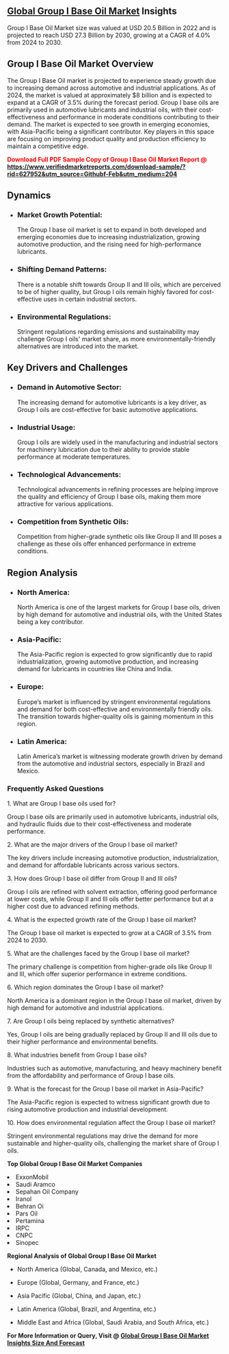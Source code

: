 <h2><a href="https://www.verifiedmarketreports.com/download-sample/?rid=627952&amp;utm_source=Githubf&amp;utm_medium=204" target="_blank">Global Group I Base Oil Market</a> Insights</h2><p>Group I Base Oil Market size was valued at USD 20.5 Billion in 2022 and is projected to reach USD 27.3 Billion by 2030, growing at a CAGR of 4.0% from 2024 to 2030.</p><p> <h2>Group I Base Oil Market Overview</h2> <p>The Group I Base Oil market is projected to experience steady growth due to increasing demand across automotive and industrial applications. As of 2024, the market is valued at approximately $8 billion and is expected to expand at a CAGR of 3.5% during the forecast period. Group I base oils are primarily used in automotive lubricants and industrial oils, with their cost-effectiveness and performance in moderate conditions contributing to their demand. The market is expected to see growth in emerging economies, with Asia-Pacific being a significant contributor. Key players in this space are focusing on improving product quality and production efficiency to maintain a competitive edge.</p> <p><strong><p><span class=""><span style="color: #ff0000;"><strong>Download Full PDF Sample Copy of Group I Base Oil Market Report</strong> @ </span><a href="https://www.verifiedmarketreports.com/download-sample/?rid=627952&amp;utm_source=Githubf-Feb&amp;utm_medium=204" target="_blank">https://www.verifiedmarketreports.com/download-sample/?rid=627952&amp;utm_source=Githubf-Feb&amp;utm_medium=204</a></span></p></strong></p> <h2>Dynamics</h2> <ul> <li><h3>Market Growth Potential:</h3> The Group I base oil market is set to expand in both developed and emerging economies due to increasing industrialization, growing automotive production, and the rising need for high-performance lubricants.</li> <li><h3>Shifting Demand Patterns:</h3> There is a notable shift towards Group II and III oils, which are perceived to be of higher quality, but Group I oils remain highly favored for cost-effective uses in certain industrial sectors.</li> <li><h3>Environmental Regulations:</h3> Stringent regulations regarding emissions and sustainability may challenge Group I oils' market share, as more environmentally-friendly alternatives are introduced into the market.</li> </ul> <h2>Key Drivers and Challenges</h2> <ul> <li><h3>Demand in Automotive Sector:</h3> The increasing demand for automotive lubricants is a key driver, as Group I oils are cost-effective for basic automotive applications.</li> <li><h3>Industrial Usage:</h3> Group I oils are widely used in the manufacturing and industrial sectors for machinery lubrication due to their ability to provide stable performance at moderate temperatures.</li> <li><h3>Technological Advancements:</h3> Technological advancements in refining processes are helping improve the quality and efficiency of Group I base oils, making them more attractive for various applications.</li> <li><h3>Competition from Synthetic Oils:</h3> Competition from higher-grade synthetic oils like Group II and III poses a challenge as these oils offer enhanced performance in extreme conditions.</li> </ul> <h2>Region Analysis</h2> <ul> <li><h3>North America:</h3> North America is one of the largest markets for Group I base oils, driven by high demand for automotive and industrial oils, with the United States being a key contributor.</li> <li><h3>Asia-Pacific:</h3> The Asia-Pacific region is expected to grow significantly due to rapid industrialization, growing automotive production, and increasing demand for lubricants in countries like China and India.</li> <li><h3>Europe:</h3> Europe’s market is influenced by stringent environmental regulations and demand for both cost-effective and environmentally friendly oils. The transition towards higher-quality oils is gaining momentum in this region.</li> <li><h3>Latin America:</h3> Latin America’s market is witnessing moderate growth driven by demand from the automotive and industrial sectors, especially in Brazil and Mexico.</li> </ul> <h3>Frequently Asked Questions</h3> <p>1. What are Group I base oils used for?</p> <p>Group I base oils are primarily used in automotive lubricants, industrial oils, and hydraulic fluids due to their cost-effectiveness and moderate performance.</p> <p>2. What are the major drivers of the Group I base oil market?</p> <p>The key drivers include increasing automotive production, industrialization, and demand for affordable lubricants across various sectors.</p> <p>3. How does Group I base oil differ from Group II and III oils?</p> <p>Group I oils are refined with solvent extraction, offering good performance at lower costs, while Group II and III oils offer better performance but at a higher cost due to advanced refining methods.</p> <p>4. What is the expected growth rate of the Group I base oil market?</p> <p>The Group I base oil market is expected to grow at a CAGR of 3.5% from 2024 to 2030.</p> <p>5. What are the challenges faced by the Group I base oil market?</p> <p>The primary challenge is competition from higher-grade oils like Group II and III, which offer superior performance in extreme conditions.</p> <p>6. Which region dominates the Group I base oil market?</p> <p>North America is a dominant region in the Group I base oil market, driven by high demand for automotive and industrial applications.</p> <p>7. Are Group I oils being replaced by synthetic alternatives?</p> <p>Yes, Group I oils are being gradually replaced by Group II and III oils due to their higher performance and environmental benefits.</p> <p>8. What industries benefit from Group I base oils?</p> <p>Industries such as automotive, manufacturing, and heavy machinery benefit from the affordability and performance of Group I base oils.</p> <p>9. What is the forecast for the Group I base oil market in Asia-Pacific?</p> <p>The Asia-Pacific region is expected to witness significant growth due to rising automotive production and industrial development.</p> <p>10. How does environmental regulation affect the Group I base oil market?</p> <p>Stringent environmental regulations may drive the demand for more sustainable and higher-quality oils, challenging the market share of Group I oils.</p> </p><p><strong>Top Global Group I Base Oil Market Companies</strong></p><div data-test-id=""><p><li>ExxonMobil</li><li> Saudi Aramco</li><li> Sepahan Oil Company</li><li> Iranol</li><li> Behran Oi</li><li> Pars Oil</li><li> Pertamina</li><li> IRPC</li><li> CNPC</li><li> Sinopec</li></p><div><strong>Regional Analysis of&nbsp;Global Group I Base Oil Market</strong></div><ul><li dir="ltr"><p dir="ltr">North America&nbsp;(Global, Canada, and Mexico, etc.)</p></li><li dir="ltr"><p dir="ltr">Europe (Global, Germany, and France, etc.)</p></li><li dir="ltr"><p dir="ltr">Asia Pacific&nbsp;(Global, China, and Japan, etc.)</p></li><li dir="ltr"><p dir="ltr">Latin America&nbsp;(Global, Brazil, and Argentina, etc.)</p></li><li dir="ltr">Middle East and Africa&nbsp;(Global, Saudi Arabia, and South Africa, etc.)</li></ul><p><strong>For More Information or Query, Visit @&nbsp;</strong><strong><a href="https://www.verifiedmarketreports.com/product/group-i-base-oil-market/?utm_source=Githubf&amp;utm_medium=204" target="_blank">Global Group I Base Oil Market Insights Size And Forecast</a></strong></p></div>
